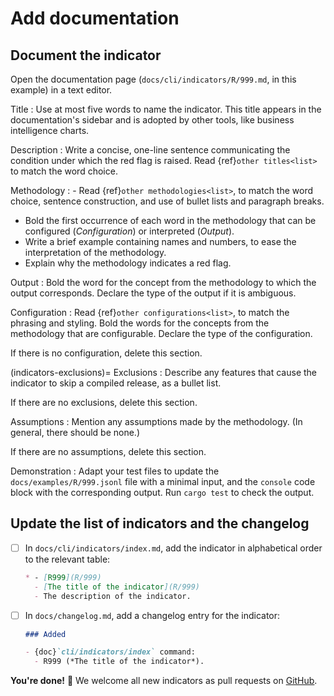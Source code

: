 # Add documentation

## Document the indicator

Open the documentation page (`docs/cli/indicators/R/999.md`, in this example) in a text editor.

Title
: Use at most five words to name the indicator. This title appears in the documentation's sidebar and is adopted by other tools, like business intelligence charts.

Description
: Write a concise, one-line sentence communicating the condition under which the red flag is raised. Read {ref}`other titles<list>` to match the word choice.

Methodology
: - Read {ref}`other methodologies<list>`, to match the word choice, sentence construction, and use of bullet lists and paragraph breaks.
  - Bold the first occurrence of each word in the methodology that can be configured (*Configuration*) or interpreted (*Output*).
  - Write a brief example containing names and numbers, to ease the interpretation of the methodology.
  - Explain why the methodology indicates a red flag.

Output
: Bold the word for the concept from the methodology to which the output corresponds. Declare the type of the output if it is ambiguous.

Configuration
: Read {ref}`other configurations<list>`, to match the phrasing and styling. Bold the words for the concepts from the methodology that are configurable. Declare the type of the configuration.

  If there is no configuration, delete this section.

(indicators-exclusions)=
Exclusions
: Describe any features that cause the indicator to skip a compiled release, as a bullet list.

  If there are no exclusions, delete this section.

Assumptions
: Mention any assumptions made by the methodology. (In general, there should be none.)

  If there are no assumptions, delete this section.

Demonstration
: Adapt your test files to update the `docs/examples/R/999.jsonl` file with a minimal input, and the `console` code block with the corresponding output. Run `cargo test` to check the output.

## Update the list of indicators and the changelog

- [ ] In `docs/cli/indicators/index.md`, add the indicator in alphabetical order to the relevant table:

  ```md
  * - [R999](R/999)
    - [The title of the indicator](R/999)
    - The description of the indicator.
  ```

- [ ] In `docs/changelog.md`, add a changelog entry for the indicator:

  ```md
  ### Added

  - {doc}`cli/indicators/index` command:
    - R999 (*The title of the indicator*).
  ```

**You're done!** 🎉 We welcome all new indicators as pull requests on [GitHub](https://github.com/open-contracting/cardinal-rs).
